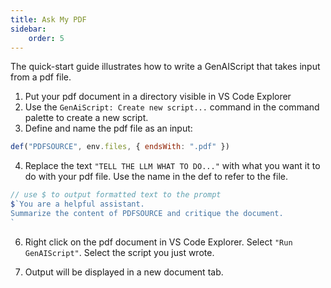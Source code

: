 ```yaml
---
title: Ask My PDF
sidebar:
    order: 5
---
```


The quick-start guide illustrates how to write a GenAIScript that takes input from a pdf file.

1. Put your pdf document in a directory visible in VS Code Explorer
2. Use the `GenAiScript: Create new script...` command in the command palette to create a new script.
3. Define and name the pdf file as an input:

```js
def("PDFSOURCE", env.files, { endsWith: ".pdf" })
```

4. Replace the text `"TELL THE LLM WHAT TO DO..."` with what you want it to do with your pdf file. Use the name in the def to refer to the file.

```js
// use $ to output formatted text to the prompt
$`You are a helpful assistant.
Summarize the content of PDFSOURCE and critique the document.
`
```

6. Right click on the pdf document in VS Code Explorer. Select `"Run GenAIScript"`. Select the script you just wrote.

7. Output will be displayed in a new document tab.
